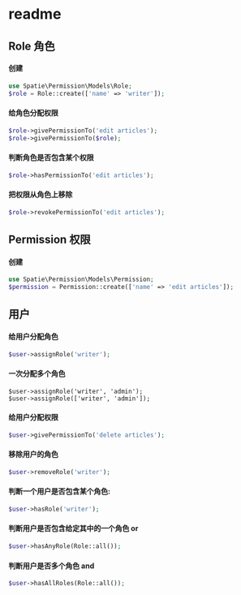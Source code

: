 # readme

## Role 角色
#### 创建
```php
use Spatie\Permission\Models\Role;
$role = Role::create(['name' => 'writer']);
```
#### 给角色分配权限
```php
$role->givePermissionTo('edit articles');
$role->givePermissionTo($role);
```
#### 判断角色是否包含某个权限
```php
$role->hasPermissionTo('edit articles');
```
#### 把权限从角色上移除
```php
$role->revokePermissionTo('edit articles');
```

## Permission 权限
#### 创建
```php
use Spatie\Permission\Models\Permission;
$permission = Permission::create(['name' => 'edit articles']);
```
####

## 用户
#### 给用户分配角色
```php
$user->assignRole('writer');
```
#### 一次分配多个角色
```
$user->assignRole('writer', 'admin');
$user->assignRole(['writer', 'admin']);
```
#### 给用户分配权限
```php
$user->givePermissionTo('delete articles');
```
#### 移除用户的角色
```php
$user->removeRole('writer');
```
#### 判断一个用户是否包含某个角色:
```php
$user->hasRole('writer');
```
#### 判断用户是否包含给定其中的一个角色 or
```php
$user->hasAnyRole(Role::all());
```
#### 判断用户是否多个角色 and
```php
$user->hasAllRoles(Role::all());
```